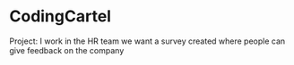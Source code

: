 # CodingCartel
Project: I work in the HR team we want a survey created where people can give feedback on the company
